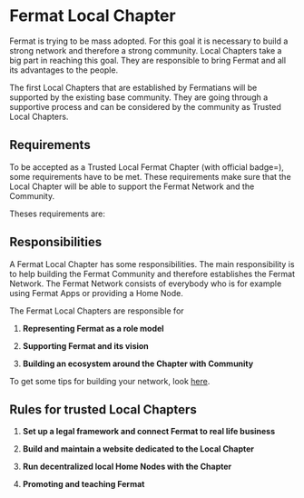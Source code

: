 # Fermat Local Chapter

Fermat is trying to be mass adopted. For this goal it is necessary to build a strong network and therefore a strong community. Local Chapters take a big part in reaching this goal. They are responsible to bring Fermat and all its advantages to the people.

The first Local Chapters that are established by Fermatians will be supported by the existing base community. They are going through a supportive process and can be considered by the community as Trusted Local Chapters.

## Requirements

To be accepted as a Trusted Local Fermat Chapter \(with official badge=\), some requirements have to be met. These requirements make sure that the Local Chapter will be able to support the Fermat Network and the Community.

Theses requirements are:

## Responsibilities

A Fermat Local Chapter has some responsibilities. The main responsibility is to help building the Fermat Community and therefore establishes the Fermat Network. The Fermat Network consists of everybody who is for example using Fermat Apps or providing a Home Node.

The Fermat Local Chapters are responsible for

1. **Representing Fermat as a role model**

2. **Supporting Fermat and its vision**

3. **Building an ecosystem around the Chapter with Community**

To get some tips for building your network, look [here]().

## Rules for trusted Local Chapters

1. **Set up a legal framework and connect Fermat to real life business**

2. **Build and maintain a website dedicated to the Local Chapter**

3. **Run decentralized local Home Nodes with the Chapter**

4. **Promoting and teaching Fermat**


